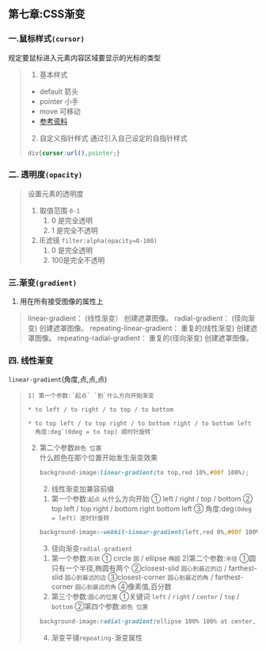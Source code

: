 ## 第七章:CSS渐变

### 一.鼠标样式`(cursor)`

规定要鼠标进入元素内容区域要显示的光标的类型

> 1. 基本样式
> - default 箭头
> - pointer 小手
> - move 可移动
> - [ 参考资料](http://www.w3school.com.cn/cssref/pr_class_cursor.asp)
> 2. 自定义指针样式
> 通过引入自己设定的自指针样式
> ```css
> div{cursor:url(),pointer;}
> ```

### 二. 透明度`(opacity)`

> 设置元素的透明度
>
> 1. 取值范围 `0-1`
>    1.  0 是完全透明
>    2.  1 是完全不透明
> 2. IE滤镜 `filter:alpha(opacity=0-100)`
>    1. 0 是完全透明
>    2. 100是完全不透明

### 三.渐变`(gradient)`

1. 用在所有接受图像的属性上
> linear-gradient： (线性渐变） 创建遮罩图像。 
> radial-gradient： (径向渐变) 创建遮罩图像。 
> repeating-linear-gradient： 重复的(线性渐变) 创建遮罩图像。 
> repeating-radial-gradient： 重复的(径向渐变) 创建遮罩图像。

### 四. 线性渐变  
`linear-gradient`(角度,点,点,点)

>     1) 第一个参数:`起点` `到`什么方向开始渐变
>
>     * to left / to right / to top / to bottom
>
>     * to top left / to top right / to bottom right / to bottom left 
>       角度:deg`(0deg = to top) 顺时针旋转`
>
> 2) 第二个参数`颜色 位置`  
>       什么颜色在那个位置开始发生渐变效果
>     ```css
>     background-image:linear-gradient(to top,red 10%,#00f 100%);
>     ```
>     2. 线性渐变加兼容前缀
>     1) 第一个参数:`起点` `从`什么方向开始
>     ① left / right / top / bottom
>     ② top left / top right / bottom right bottom left
>     ③ 角度:deg`(0deg = left) 逆时针旋转`
>     ```css
>     background-image:-webkit-linear-gradient(left,red 0%,#00f 100%);
>     ```
>     3. 径向渐变`radial-gradient`
>     1) 第一个参数:`形状`
>     ① circle `圆` / ellipse `椭圆`
>     2)第二个参数:`半径`
>     ①圆只有一个半径,椭圆有两个
>     ②closest-slid `圆心到最近的边` / farthest-slid `圆心到最远的边`
>     ③closest-corner `圆心到最近的角` / farthest-corner `圆心到最远的角`
>     ④像素值,百分数
>     3) 第三个参数:`圆心的位置`
>     ①关键词 `left` / `right` / `center` / `top` / `bottom`
>     ②第四个参数:`颜色 位置`
>     ```css
>     background-image:radial-gradient(ellipse 100% 100% at center, #f00 10%,#ff0 20%,#080 100%);
>     ```
>     4. 渐变平铺`repeating-`渐变属性